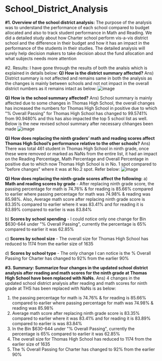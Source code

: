 # School_District_Analysis
**#1.	Overview of the school district analysis:**
The purpose of the analysis was to understand the performance of each school compared to budget allocated and also to track student performance in Math and Reading. We did a detailed study about how Charter school perform vis-a-vis district school and the difference in their budget and how it has an impact in the performance of the students in their studies. The detailed analysis will surely help decision makers to take decision about the fund allocation and what subjects needs more attention 


#2.	Results: I have gone through the results of both the analsis which is explained in details below:
**Q)	How is the district summary affected?**
Ans) District summary is not affected and remains same in both the analysis as the changes is mainly between schools and not not impact in the overall district numbers as it remains intact as below:
![image](https://user-images.githubusercontent.com/96365651/151747748-b62a79cb-b80d-4db1-9be5-4d6d06a7f5e2.png)

**Q) How is the school summary affected?**
Ans) School summary is mainly affected due to some changes in Thomas High School, the overall changes has increased the numbers for Thomas High School in positive due to which "% Overall Passing" for Thomas High School has changed to 99.5741% from 90.9480% and this has also impacted the top 5 school list as well. Below is the new revised school summary after necessary chhanges been made
![image](https://user-images.githubusercontent.com/96365651/151748642-d2c8adcd-4db9-463a-9168-527a772e9009.png)

**Q) How does replacing the ninth graders’ math and reading scores affect Thomas High School’s performance relative to the other schools?**
Ans) There was total 461 student in Thomas High School in ninth grade, once these were removed or marked as NaNs from the entire list, it had an impact on the Reading Percentage, Math Percentage and Overall Percentage in positive due to which now Thomas High School is in No. 1 spot compared to "before changes" where it was at No.2 spot. Refer below:
![image](https://user-images.githubusercontent.com/96365651/151749272-79c1831e-eafa-4b9b-9738-58f0d3475002.png)

**Q) How does replacing the ninth-grade scores affect the following:**
  a) **Math and reading scores by grade** - After replacing ninth grade score, the passing percentage for math is 74.76% & for reading is 85.66% compared to earlier where passing percentage for math was 74.98% & reading was 85.98%. Also, Average math score after replacing ninth grade score is 83.35% compared to earlier where it was 83.41% and for reading it is 83.89% compared to earlier is was 83.84%

  b) **Scores by school spending** - I could notice only one change for Bin $630-644 under "% Overall Passing", currently the percentage is 65% compared to earlier it was 62.85%
  
  c) **Scores by school size** - The overall size for Thomas High School has reduced to 1174 from the earlier size of 1635
  
  d) **Scores by school type** - The only change I can notice is the % Overall Passing for Charter has changed to 92% from the earlier 90%

**#3.	Summary: Summarize four changes in the updated school district analysis after reading and math scores for the ninth grade at Thomas High School have been replaced with NaNs.**
Ans) 4 changes in the updated school district analysis after reading and math scores for ninth grade at THS has been replaced with NaNs is as below:
  1) the passing percentage for math is 74.76% & for reading is 85.66% compared to earlier where passing percentage for math was 74.98% & reading was 85.98%
  2) Average math score after replacing ninth grade score is 83.35% compared to earlier where it was 83.41% and for reading it is 83.89% compared to earlier is was 83.84%
  3) In the Bin $630-644 under "% Overall Passing", currently the percentage is 65% compared to earlier it was 62.85%
  4) The overall size for Thomas High School has reduced to 1174 from the earlier size of 1635
  5) The % Overall Passing for Charter has changed to 92% from the earlier 90%
